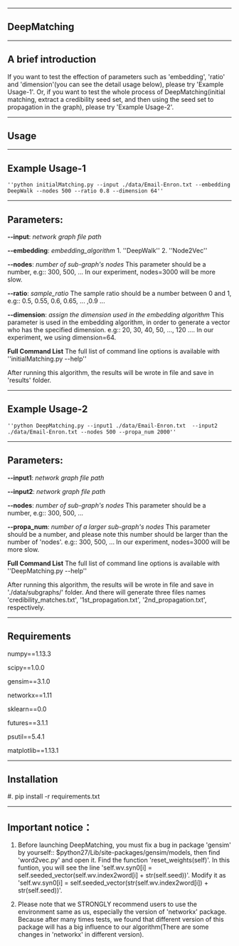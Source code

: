 --------------------
DeepMatching
--------------------
--------------------
A brief introduction
--------------------
If you want to test the effection of parameters such as 'embedding', 'ratio' and 'dimension'(you can see the detail usage below), please try 'Example Usage-1'. Or, if you want to test the whole process of DeepMatching(initial matching, extract a credibility seed set, and then using the seed set to propagation in the graph), please try 'Example Usage-2'.

-----
Usage
-----
-------------------
**Example Usage-1**
-------------------
	''python initialMatching.py --input ./data/Email-Enron.txt --embedding DeepWalk --nodes 500 --ratio 0.8 --dimension 64''
-----------
Parameters:
-----------
**--input**:	*network graph file path*

**--embedding**:	*embedding_algorithm*
	1. ''DeepWalk''
	2. ''Node2Vec''

**--nodes**:	*number of sub-graph's nodes*
	This parameter should be a number, e.g::
	300, 500, ...
	In our experiment, nodes=3000 will be more slow.

**--ratio**:	*sample_ratio*
	The sample ratio should be a number between 0 and 1, e.g::
	0.5, 0.55, 0.6, 0.65, ... ,0.9 ...

**--dimension**:	*assign the dimension used in the embedding algorithm*
	This parameter is used in the embedding algorithm, in order to generate a vector who has the specified dimension.
	e.g:: 20, 30, 40, 50, ..., 120 .... 
	In our experiment, we using dimension=64.

**Full Command List**
	The full list of command line options is available with ''initialMatching.py --help''

After running this algorithm, the results will be wrote in file and save in 'results' folder.

-------------------
**Example Usage-2**
-------------------
	''python DeepMatching.py --input1 ./data/Email-Enron.txt  --input2 ./data/Email-Enron.txt --nodes 500 --propa_num 2000''
-----------
Parameters:
-----------
**--input1**:	*network graph file path*

**--input2**:	*network graph file path*

**--nodes**:	*number of sub-graph's nodes*
	This parameter should be a number, e.g::
	300, 500, ...

**--propa_num**:	*number of a larger sub-graph's nodes*
	This parameter should be a number, and please note this number should be larger than the number of 'nodes'. e.g:: 
	300, 500, ...
	In our experiment, nodes=3000 will be more slow.

**Full Command List**
	The full list of command line options is available with ''DeepMatching.py --help''

After running this algorithm, the results will be wrote in file and save in './data/subgraphs/' folder. And there will generate three files names 'credibility_matches.txt', '1st_propagation.txt', '2nd_propagation.txt', respectively.

------------
Requirements
------------
numpy==1.13.3

scipy==1.0.0

gensim==3.1.0

networkx==1.11

sklearn==0.0

futures==3.1.1

psutil==5.4.1

matplotlib==1.13.1

------------
Installation
------------
#. pip install -r requirements.txt

-----------------
Important notice：
-----------------
1. Before launching DeepMatching, you must fix a bug in package 'gensim' by yourself::
    $python27/Lib/site-packages/gensim/models, then find 'word2vec.py' and open it. Find the function 'reset_weights(self)'. In this funtion, you will see the line 'self.wv.syn0[i] = self.seeded_vector(self.wv.index2word[i] + str(self.seed))'. Modify it as 'self.wv.syn0[i] = self.seeded_vector(str(self.wv.index2word[i]) + str(self.seed))'.

2. Please note that we STRONGLY recommend users to use the environment same as us, especially the version of  'networkx' package. Because after many times tests, we found that different version of this package will has a big influence to our algorithm(There are some changes in 'networkx' in different version).
